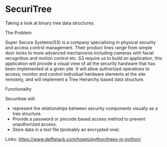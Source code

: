# SecuriTree
Taking a look at binary tree data structures.

The Problem

Super Secure Systems(S3) is a company specialising in physical security and access control management. Their product lines range from
simple door locks to more advanced mechanisms including cameras with facial recognition and motion control etc.
S3 require us to build an application, this application will provide a visual view of all the security hardware that has been implemented
at a given site. It will allow authorized operatives to access, monitor and control individual hardware elements at the site remotely, and
will implement a Tree Heirarchy based data structure.

Functionality

Securitree will:
 * represent the relationships between security components visually as a tree structure.
 * Provide a password or pincode based access method to prevent unauthorized access.
 * Store data in a text file (probably an encrypted one).

Links:
 https://www.delftstack.com/howto/python/trees-in-python/
